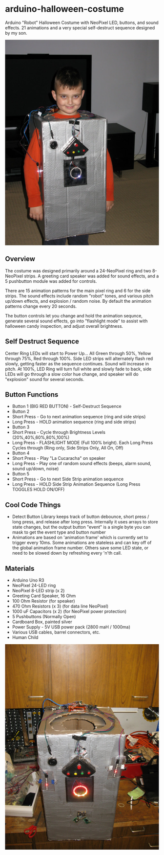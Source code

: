 # arduino-halloween-costume
Arduino "Robot" Halloween Costume with NeoPixel LED, buttons, and sound effects.  21 animations and a very special  self-destruct sequence designed by my son.

[![Image](https://raw.githubusercontent.com/davetorok/arduino-halloween-costume/master/images/20161022-1720-49_800.jpg)](https://raw.githubusercontent.com/davetorok/arduino-halloween-costume/master/images/20161022-1720-49_800.jpg)

## Overview
The costume was designed primarily around a 24-NeoPixel ring and two 8-NeoPixel strips.  A greeting card speaker was added for sound effects, and a 5 pushbutton module was added for controls.

There are 15 animation patterns for the main pixel ring and 6 for the side strips.  The sound effects include random "robot" tones, and various pitch up/down effects, and explosion / random noise.  By default the animation patterns change every 20 seconds.

The button controls let you change and hold the animation sequnce, generate several sound effects, go into "flashlight mode" to assist with halloween candy inspection, and adjust overall brightness.

## Self Destruct Sequence

Center Ring LEDs will start to Power Up... All Green through 50%, Yellow through 75%, Red through 100%.  Side LED strips will alternately flash red slowly, getting faster as the sequence continues.  Sound will increase in pitch. At 100%, LED Ring will turn full white and slowly fade to back, side LEDs will go through a slow color hue change, and speaker will do "explosion" sound for several seconds.

## Button Functions
* Button 1 (BIG RED BUTTON) - Self-Destruct Sequence
* Button 2
 * Short Press - Go to next animation sequence (ring and side strips)
 * Long Press - HOLD animation sequence (ring and side strips)
* Button 3
 * Short Press - Cycle through Brightness Levels (20%,40%,60%,80%,100%)
 * Long Press - FLASHLIGHT MODE (Full 100% bright).  Each Long Press Cycles through (Ring only, Side Strips Only, All On, Off)
* Button 4
 * Short Press - Play "La Cucaracha" on speaker
 * Long Press - Play one of random sound effects (beeps, alarm sound, sound up/down, noise)
* Button 5
 * Short Press - Go to next Side Strip animation sequence
 * Long Press - HOLD Side Strip Animation Sequence (Long Press TOGGLES HOLD ON/OFF)

## Cool Code Things
* Detect Button Library keeps track of button debounce, short press / long press, and release after long press.  Internally it uses arrays to store state changes, but the output button "event" is a single byte you can mask to get the event type and button number
* Animations are based on 'animation frame' which is currently set to trigger every 10ms.  Some animations are stateless and can key off of the global animation frame number.  Others save some LED state, or need to be slowed down by refreshing every 'n'th call.

## Materials
* Arduino Uno R3
* NeoPixel 24-LED ring
* NeoPixel 8-LED strip (x 2)
* Greeting Card Speaker, 16 Ohm
* 100 Ohm Resistor (for speaker)
* 470 Ohm Resistors (x 3) (for data line NeoPixel)
* 1000 uF Capacitors (x 2) (for NeoPixel power protection)
* 5 Pushbuttons (Normally Open)
* Cardboard Box, painted silver
* Power Supply - 5V USB power pack (2800 maH / 1000ma)
* Various USB cables, barrel connectors, etc.
* Human Child


[![Image](https://raw.githubusercontent.com/davetorok/arduino-halloween-costume/master/images/20161023-1402-32_800.jpg)](https://raw.githubusercontent.com/davetorok/arduino-halloween-costume/master/images/20161023-1402-32_800.jpg)
